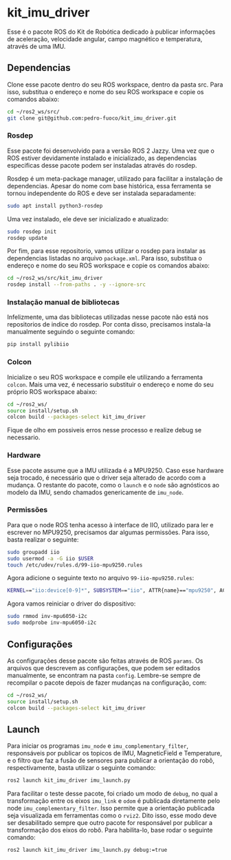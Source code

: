 # kit_imu_driver

Esse é o pacote ROS do Kit de Robótica dedicado à publicar informações de aceleração, velocidade angular, campo magnético e temperatura, através de uma IMU.

## Dependencias

Clone esse pacote dentro do seu ROS workspace, dentro da pasta src. Para isso, substitua o endereço e nome do seu ROS workspace e copie os comandos abaixo:
```bash
cd ~/ros2_ws/src/
git clone git@github.com:pedro-fuoco/kit_imu_driver.git
```

### Rosdep
Esse pacote foi desenvolvido para a versão ROS 2 Jazzy. Uma vez que o ROS estiver devidamente instalado e inicializado, as dependencias especificas desse pacote podem ser instaladas através do rosdep.

Rosdep é um meta-package manager, utilizado para facilitar a instalação de dependencias. Apesar do nome com base histórica, essa ferramenta se tornou independente do ROS e deve ser instalada separadamente:

```bash
sudo apt install python3-rosdep
```

Uma vez instalado, ele deve ser inicializado e atualizado:

```bash
sudo rosdep init
rosdep update
```

Por fim, para esse repositorio, vamos utilizar o rosdep para instalar as dependencias listadas no arquivo `package.xml`. Para isso, substitua o endereço e nome do seu ROS workspace e copie os comandos abaixo:
```bash
cd ~/ros2_ws/src/kit_imu_driver
rosdep install --from-paths . -y --ignore-src
```

### Instalação manual de bibliotecas
Infelizmente, uma das bibliotecas utilizadas nesse pacote não está nos repositorios de indice do rosdep. Por conta disso, precisamos instala-la manualmente seguindo o seguinte comando:

```bash
pip install pylibiio
```

### Colcon
Inicialize o seu ROS workspace e compile ele utilizando a ferramenta `colcon`. Mais uma vez, é necessario substituir o endereço e nome do seu próprio ROS workspace abaixo:
```bash
cd ~/ros2_ws/
source install/setup.sh
colcon build --packages-select kit_imu_driver
```
Fique de olho em possiveis erros nesse processo e realize debug se necessario.

### Hardware
Esse pacote assume que a IMU utilizada é a MPU9250. Caso esse hardware seja trocado, é necessário que o driver seja alterado de acordo com a mudança. O restante do pacote, como o `launch` e o `node` são agnósticos ao modelo da IMU, sendo chamados genericamente de `imu_node`.

### Permissões
Para que o node ROS tenha acesso à interface de IIO, utilizado para ler e escrever no MPU9250, precisamos dar algumas permissões. Para isso, basta realizar o seguinte:

```bash
sudo groupadd iio
sudo usermod -a -G iio $USER
touch /etc/udev/rules.d/99-iio-mpu9250.rules
```

Agora adicione o seguinte texto no arquivo `99-iio-mpu9250.rules`:

```bash
KERNEL=="iio:device[0-9]*", SUBSYSTEM=="iio", ATTR{name}=="mpu9250", ACTION=="add", GROUP="iio", PROGRAM="/bin/sh -c 'chgrp -R iio /sys%p; chmod -R g=u /sys%p'"
```

Agora vamos reiniciar o driver do dispositivo:
```bash
sudo rmmod inv-mpu6050-i2c
sudo modprobe inv-mpu6050-i2c
```


## Configurações
As configurações desse pacote são feitas através de ROS `params`. Os arquivos que descrevem as configurações, que podem ser editados manualmente, se encontram na pasta `config`.
Lembre-se sempre de recompilar o pacote depois de fazer mudanças na configuração, com:
```bash
cd ~/ros2_ws/
source install/setup.sh
colcon build --packages-select kit_imu_driver
```

## Launch
Para iniciar os programas `imu_node` e `imu_complementary_filter`, responsáveis por publicar os topicos de IMU, MagneticField e Temperature, e o filtro que faz a fusão de sensores para publicar a orientação do robô, respectivamente, basta utilizar o seguinte comando:
```bash
ros2 launch kit_imu_driver imu_launch.py
```

Para facilitar o teste desse pacote, foi criado um modo de `debug`, no qual a transformação entre os eixos `imu_link` e `odom` é publicada diretamente pelo node `imu_complementary_filter`. Isso permite que a orientação publicada seja visualizada em ferramentas como o `rviz2`. Dito isso, esse modo deve ser desabilitado sempre que outro pacote for responsável por publicar a transformação dos eixos do robô. Para habilita-lo, base rodar o seguinte comando:
```bash
ros2 launch kit_imu_driver imu_launch.py debug:=true
```
